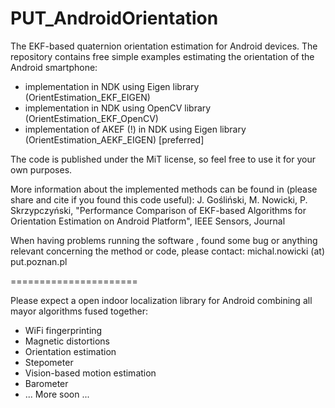 PUT_AndroidOrientation
======================

The EKF-based quaternion orientation estimation for Android devices. The repository contains free simple examples estimating the orientation of the Android smartphone:
- implementation in NDK using Eigen library (OrientEstimation_EKF_EIGEN)
- implementation in NDK using OpenCV library (OrientEstimation_EKF_OpenCV)
- implementation of AKEF (!) in NDK using Eigen library (OrientEstimation_AEKF_EIGEN) [preferred]

The code is published under the MiT license, so feel free to use it for your own purposes.

More information about the implemented methods can be found in (please share and cite if you found this code useful):
J. Gośliński, M. Nowicki, P. Skrzypczyński, "Performance Comparison of EKF-based Algorithms for Orientation Estimation on Android Platform", IEEE Sensors, Journal

When having problems running the software , found some bug or anything relevant concerning the method or code, please contact:
michal.nowicki (at) put.poznan.pl

======================

Please expect a open indoor localization library for Android combining all mayor algorithms fused together:
- WiFi fingerprinting
- Magnetic distortions
- Orientation estimation
- Stepometer
- Vision-based motion estimation
- Barometer 
- ...
More soon ...